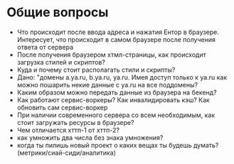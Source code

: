 # Общие вопросы

- Что происходит после ввода адреса и нажатия Ентор в браузере. Интересует, что происходит в самом браузере после получения ответа от сервера
- После получения браузером хтмл-страницы, как происходит загрузка стилей и скриптов?
- Куда и почему стоит располагать стили и скрипты?
- Дано: "домены a.ya.ru, b.ya.ru, ya.ru. Имея доступ только к ya.ru как можно пошарить некие данные с ya.ru на все поддомены?
- Каким образом можно передать данные из браузера на бекенд?
- Как работают сервис-воркеры? Как инвалидировать кэш? Как обновить сам сервис-воркер
- При наличии современного сервера со всем необходимым, как стоит загружать ресурсы в браузере?
- Чем отличается хттп-1 от хттп-2?
- как умножить два числа без знака умножения?
- когда ты пилишь новый проект о каких вещах ты будешь думать? (метрики/сиай-сиди/аналитика)
